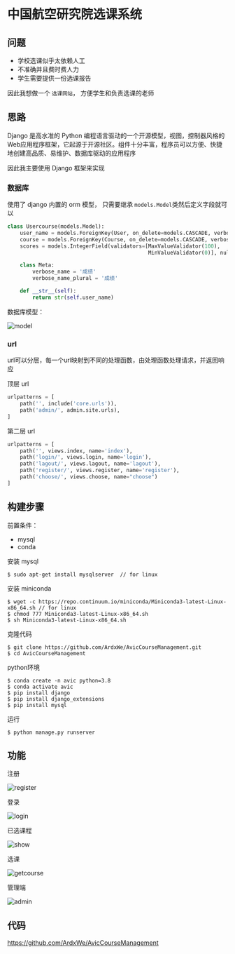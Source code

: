 # 中国航空研究院选课系统

## 问题

- 学校选课似乎太依赖人工
- 不准确并且费时费人力
- 学生需要提供一份选课报告

因此我想做一个 `选课网站`， 方便学生和负责选课的老师

## 思路

Django 是高水准的 Python 编程语言驱动的一个开源模型，视图，控制器风格的Web应用程序框架，它起源于开源社区。组件十分丰富，程序员可以方便、快捷地创建高品质、易维护、数据库驱动的应用程序

因此我主要使用 Django 框架来实现

### 数据库

使用了 django 内置的 orm 模型， 只需要继承 `models.Model`类然后定义字段就可以

```Python
class Usercourse(models.Model):
    user_name = models.ForeignKey(User, on_delete=models.CASCADE, verbose_name="用户")
    course = models.ForeignKey(Course, on_delete=models.CASCADE, verbose_name="课程")
    scores = models.IntegerField(validators=[MaxValueValidator(100),
                                             MinValueValidator(0)], null=True, verbose_name="分数")

    class Meta:
        verbose_name = '成绩'
        verbose_name_plural = '成绩'

    def __str__(self):
        return str(self.user_name)
```

数据库模型：

![model](./model.png)

### url

url可以分层，每一个url映射到不同的处理函数，由处理函数处理请求，并返回响应

顶层 url

```Python
urlpatterns = [
    path('', include('core.urls')),
    path('admin/', admin.site.urls),
]
```

第二层 url

```Python
urlpatterns = [
    path('', views.index, name='index'),
    path('login/', views.login, name='login'),
    path('lagout/', views.lagout, name='lagout'),
    path('register/', views.register, name='register'),
    path('choose/', views.choose, name="choose")
]
```

## 构建步骤

前置条件：

- mysql
- conda

安装 mysql

```
$ sudo apt-get install mysqlserver  // for linux
```

安装 miniconda

```
$ wget -c https://repo.continuum.io/miniconda/Miniconda3-latest-Linux-x86_64.sh // for linux
$ chmod 777 Miniconda3-latest-Linux-x86_64.sh
$ sh Miniconda3-latest-Linux-x86_64.sh
```

克隆代码
```
$ git clone https://github.com/ArdxWe/AvicCourseManagement.git
$ cd AvicCourseManagement
```

python环境
```
$ conda create -n avic python=3.8
$ conda activate avic
$ pip install django
$ pip install django_extensions
$ pip install mysql
```

运行

```
$ python manage.py runserver
```

## 功能

注册

![register](./register.png)

登录

![login](./login.png)

已选课程

![show](./show.png)

选课

![getcourse](./getcourse.png)

管理端

![admin](./admin.png)

## 代码

https://github.com/ArdxWe/AvicCourseManagement


